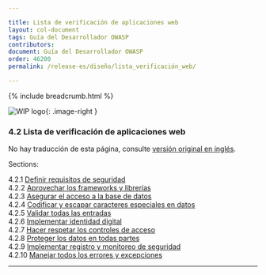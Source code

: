 ```yaml
---

title: Lista de verificación de aplicaciones web
layout: col-document
tags: Guía del Desarrollador OWASP
contributors:
document: Guía del Desarrollador OWASP
order: 46200
permalink: /release-es/diseño/lista_verificación_web/

---
```


{% include breadcrumb.html %}

<style type="text/css">
.image-right {
  height: 180px;
  display: block;
  margin-left: auto;
  margin-right: auto;
  float: right;
}
</style>

![WIP logo](../../../assets/images/dg_wip.png "Trabajo en curso"){: .image-right }

### 4.2 Lista de verificación de aplicaciones web

No hay traducción de esta página, consulte [versión original en inglés][release0602].

Sections:

4.2.1 [Definir requisitos de seguridad](01-define-security-requirements.md)  
4.2.2 [Aprovechar los frameworks y librerías](02-frameworks-libraries.md)  
4.2.3 [Asegurar el acceso a la base de datos](03-secure-database-access.md)  
4.2.4 [Codificar y escapar caracteres especiales en datos](04-encode-escape-data.md)  
4.2.5 [Validar todas las entradas](05-validate-inputs.md)  
4.2.6 [Implementar identidad digital](06-digital-identity.md)  
4.2.7 [Hacer respetar los controles de acceso](07-access-controls.md)  
4.2.8 [Proteger los datos en todas partes](08-protect-data.md)  
4.2.9 [Implementar registro y monitoreo de seguridad](09-logging-monitoring.md)  
4.2.10 [Manejar todos los errores y excepciones](10-handle-errors-exceptions.md)  

----

[release0602]: https://github.com/OWASP/www-project-developer-guide/blob/main/release/06-design/02-web-app-checklist/toc.md
